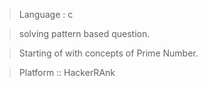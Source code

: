 >Language : c

>solving pattern based question.

>Starting of with concepts of Prime Number.

>Platform :: HackerRAnk
